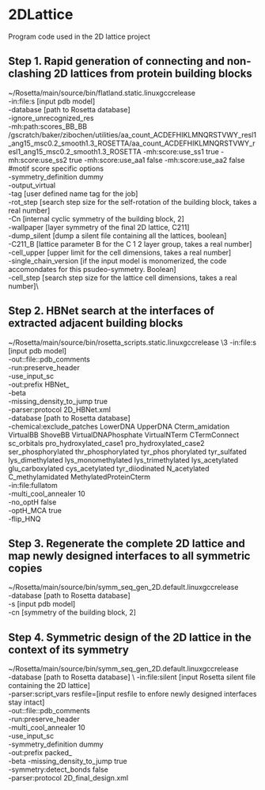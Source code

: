# 2DLattice
Program code used in the 2D lattice project

## Step 1. Rapid generation of connecting and non-clashing 2D lattices from protein building blocks
~/Rosetta/main/source/bin/flatland.static.linuxgccrelease \
-in:file:s [input pdb model] \
-database [path to Rosetta database] \
-ignore_unrecognized_res \
-mh:path:scores_BB_BB /gscratch/baker/zibochen/utilities/aa_count_ACDEFHIKLMNQRSTVWY_resl1_ang15_msc0.2_smooth1.3_ROSETTA/aa_count_ACDEFHIKLMNQRSTVWY_resl1_ang15_msc0.2_smooth1.3_ROSETTA -mh:score:use_ss1 true -mh:score:use_ss2 true -mh:score:use_aa1 false -mh:score:use_aa2 false #motif score specific options\
 -symmetry_definition dummy \
 -output_virtual \
-tag [user defined name tag for the job] \
 -rot_step [search step size for the self-rotation of the building block, takes a real number]\
 -Cn [internal cyclic symmetry of the building block, 2] \
 -wallpaper [layer symmetry of the final 2D lattice, C211] \
-dump_silent [dump a silent file containing all the lattices, boolean] \
 -C211_B [lattice parameter B for the C 1 2 layer group, takes a real number] \
-cell_upper [upper limit for the cell dimensions, takes a real number] \
-single_chain_version [if the input model is monomerized, the code accomondates for this psudeo-symmetry. Boolean] \
-cell_step [search step size for the lattice cell dimensions, takes a real number]\

## Step 2. HBNet search at the interfaces of extracted adjacent building blocks
~/Rosetta/main/source/bin/rosetta_scripts.static.linuxgccrelease \3
-in:file:s [input pdb model] \
-out::file::pdb_comments \
-run:preserve_header \
-use_input_sc \
-out:prefix HBNet_ \
-beta \
-missing_density_to_jump true \
-parser:protocol 2D_HBNet.xml \
-database [path to Rosetta database] \
-chemical:exclude_patches LowerDNA  UpperDNA Cterm_amidation VirtualBB ShoveBB VirtualDNAPhosphate VirtualNTerm CTermConnect sc_orbitals pro_hydroxylated_case1 pro_hydroxylated_case2 ser_phosphorylated thr_phosphorylated  tyr_phos
phorylated tyr_sulfated lys_dimethylated lys_monomethylated  lys_trimethylated lys_acetylated glu_carboxylated cys_acetylated tyr_diiodinated N_acetylated C_methylamidated MethylatedProteinCterm \
-in:file:fullatom \
-multi_cool_annealer 10\
-no_optH false\
-optH_MCA true\
-flip_HNQ

## Step 3. Regenerate the complete 2D lattice and map newly designed interfaces to all symmetric copies
~/Rosetta/main/source/bin/symm_seq_gen_2D.default.linuxgccrelease \
-database [path to Rosetta database] \
-s [input pdb model] \
-cn [symmetry of the building block, 2]

## Step 4. Symmetric design of the 2D lattice in the context of its symmetry
~/Rosetta/main/source/bin/symm_seq_gen_2D.default.linuxgccrelease \
-database [path to Rosetta database] \ 
-in:file:silent [input Rosetta silent file containing the 2D lattice] \
-parser:script_vars resfile=[input resfile to enfore newly designed interfaces stay intact] \
-out::file::pdb_comments \
-run:preserve_header \
-multi_cool_annealer 10 \
-use_input_sc \
-symmetry_definition dummy \
-out:prefix packed_ \
-beta
-missing_density_to_jump true  \
-symmetry:detect_bonds false \
-parser:protocol 2D_final_design.xml
